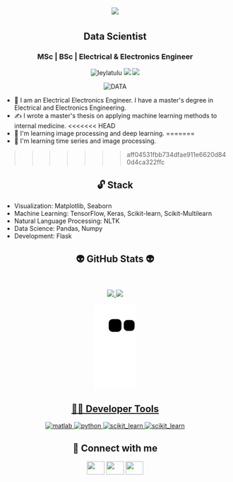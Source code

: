 <h1 align="center">
  <a href="https://git.io/typing-svg">
    <img src="https://readme-typing-svg.herokuapp.com/?lines=▶▶+Hello!+👋+I'm+Leyla+Tülü◀&center=true&size=25">
  </a>
</h1>

<h2 align="center">Data Scientist</h2>
<h3 align="center">MSc | BSc | Electrical & Electronics Engineer</h3>
<p align="center"> 
  <img src="https://komarev.com/ghpvc/?username=leylatulu&label=Profile%20views&color=8000bf&style=flat" alt="leylatulu"> 
  <img src="https://img.shields.io/twitter/follow/leylatulu?style=social"> 
  <img src="https://img.shields.io/github/followers/leylatulu?style=social">
</p>

<p align="center">
<img width="1024" alt="DATA" src="https://user-images.githubusercontent.com/53316818/211224979-d2f6b634-52e8-4dfc-9817-1a16732a257e.png">
</p>

- 🔋 I am an Electrical Electronics Engineer. I have a master's degree in Electrical and Electronics Engineering.
- ✍ I wrote a master's thesis on applying machine learning methods to internal medicine.
<<<<<<< HEAD
- 🚀 I'm learning image processing and deep learning.
=======
- 🚀 I'm learning time series and image processing.
>>>>>>> aff04531fbb734dfae911e6620d840d4ca322ffc

<h2 align="center">🔓 Stack</h2>

- Visualization: Matplotlib, Seaborn
- Machine Learning: TensorFlow, Keras, Scikit-learn, Scikit-Multilearn
- Natural Language Processing: NLTK
- Data Science: Pandas, Numpy
- Development: Flask



<h2 align="center">👽 GitHub Stats 👽</h2>
<br>
<p align="center">
<a href="https://github.com/leylatulu">
<img height="160em" src="https://github-readme-stats.vercel.app/api?username=leylatulu&show_icons=true&theme=react&include_all_commits=true&count_private=true"/> 
<img height="160em" src="https://github-readme-stats.vercel.app/api/top-langs/?username=leylatulu&layout=compact&langs_count=16&theme=react"/></div></p>
<div  align="center"> <img src="https://github.com/leylatulu/leylatulu/blob/output/github-contribution-grid-snake.svg" /></div></p>

<h2 align="center">👩‍💻 Developer Tools</h2>

<p align="center"> 
  <a href="https://www.mathworks.com/" target="_blank"> <img src="https://user-images.githubusercontent.com/53316818/179799645-5dbf1f03-2ab8-4899-a7cf-d1bfeb11080e.png" alt="matlab" width="40" height="40"/> </a> 
  <a href="https://www.python.org" target="_blank"> <img src="https://user-images.githubusercontent.com/53316818/179799959-54a24474-b0ef-4e89-8584-0181033fbdeb.png" alt="python" width="40" height="40"/> </a> 
  <a href="https://scikit-learn.org/" target="_blank"> <img src="https://user-images.githubusercontent.com/53316818/179800198-f2d28bc9-bd6b-465c-bd34-53f271eab436.png" alt="scikit_learn" width="40" height="40"/> </a> 
  <a href="https://scikit-learn.org/" target="_blank"> <img src="https://user-images.githubusercontent.com/53316818/179800518-6f412fad-5507-4e19-ba8b-0e2ae6625de8.png" alt="scikit_learn" width="40" height="40"/> </a></p>

  
<h2 align="center">💬 Connect with me</h2>

<p align="center">
<a href="https://twitter.com/leylatulu" target="blank"><img align="center" src="https://raw.githubusercontent.com/rahuldkjain/github-profile-readme-generator/master/src/images/icons/Social/twitter.svg"  height="30" width="40" /></a>
<a href="https://www.linkedin.com/in/leylatulu/" target="blank"><img align="center" src="https://raw.githubusercontent.com/rahuldkjain/github-profile-readme-generator/master/src/images/icons/Social/linked-in-alt.svg"  height="30" width="40" /></a>
<a href="https://medium.com/@98leylatulu" target="blank"><img align="center" src="https://raw.githubusercontent.com/rahuldkjain/github-profile-readme-generator/master/src/images/icons/Social/medium.svg"  height="30" width="40" /></a>
</p>


